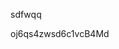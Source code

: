 sdfwqq













































































oj6qs4zwsd6c1vcB4Md
